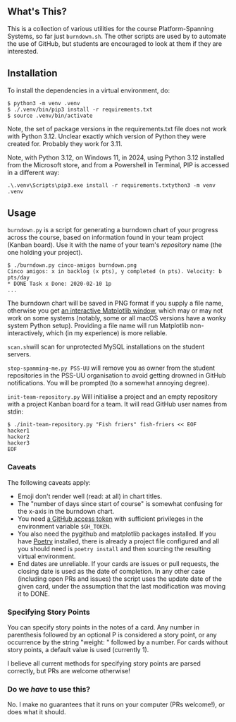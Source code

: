 ## What's This?

This is a collection of various utilities for the course Platform-Spanning
Systems, so far just `burndown.sh`. The other scripts are used by  to automate
the use of GitHub, but students are encouraged to look at them if they are
interested.



## Installation

To install the dependencies in a virtual environment, do: 

```
$ python3 -m venv .venv
$ ./.venv/bin/pip3 install -r requirements.txt
$ source .venv/bin/activate
```
Note, the set of package versions in the requirements.txt file does not work with Python 3.12. Unclear exactly which version of Python they were created for.  Probably they work for 3.11. 

Note, with Python 3.12, on Windows 11, in 2024, using Python 3.12 installed from the Microsoft store, and from a Powershell in Terminal, PIP is accessed in a different way:
```
.\.venv\Scripts\pip3.exe install -r requirements.txtython3 -m venv .venv
``` 

## Usage

`burndown.py` is a script for generating a burndown chart of your progress
across the course, based on information found in your team project (Kanban
board). Use it with the name of your team's _repository_ name (the one holding
your project).

```
$ ./burndown.py cinco-amigos burndown.png
Cinco amigos: x in backlog (x pts), y completed (n pts). Velocity: b pts/day
* DONE Task x Done: 2020-02-10 1p
...
```

The burndown chart will be saved in PNG format if you supply a file name,
otherwise you get [an interactive Matplotlib
window](https://matplotlib.org/users/interactive.html), which may or may not
work on some systems (notably, some or all macOS versions have a wonky system
Python setup). Providing a file name will run Matplotlib non-interactively,
which (in my experience) is more reliable.

`scan.sh`will scan for unprotected MySQL installations on the student servers.

`stop-spamming-me.py PSS-UU` will remove you as owner from the student repositories in the PSS-UU organisation to avoid getting drowned in GitHub notifications. You will be prompted (to a somewhat annoying degree).

`init-team-repository.py` Will initialise a project and an empty repository with a project Kanban board for a team. It will read GitHub user names from stdin:

```
$ ./init-team-repository.py "Fish friers" fish-friers << EOF
hacker1
hacker2
hacker3
EOF
```



### Caveats

The following caveats apply:

- Emoji don't render well (read: at all) in chart titles.
- The "number of days since start of course" is somewhat confusing for the
  x-axis in the burndown chart.
- You need [a GitHub access token](https://github.com/settings/tokens) with
  sufficient privileges in the environment variable `$GH_TOKEN`.
- You also need the pygithub and matplotlib packages installed. If you have
  [Poetry](https://python-poetry.org/) installed, there is already a project
  file configured and all you should need is `poetry install` and then sourcing
  the resulting virtual environment.
- End dates are unreliable. If your cards are issues or pull requests, the
  closing date is used as the date of completion. In any other case (including
  open PRs and issues) the script uses the update date of the given card, under
  the assumption that the last modification was moving it to DONE.

### Specifying Story Points

You can specify story points in the notes of a card. Any number in parenthesis
followed by an optional P is considered a story point, or any occurrence by the
string "weight: " followed by a number. For cards without story points, a
default value is used (currently 1).

I believe all current methods for specifying story points are parsed correctly,
but PRs are welcome otherwise!

### Do we _have_ to use this?

No. I make no guarantees that it runs on your computer (PRs welcome!), or does
what it should.
